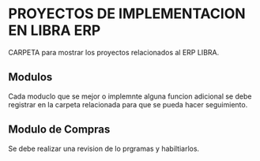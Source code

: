 # PROYECTOS DE IMPLEMENTACION EN LIBRA ERP
CARPETA para mostrar los proyectos relacionados al ERP LIBRA.

## Modulos
Cada moduclo que se mejor o implemnte alguna funcion adicional se debe registrar en la carpeta relacionada para que se pueda hacer seguimiento.

## Modulo de Compras
Se debe realizar una revision de lo prgramas y habiltiarlos.
